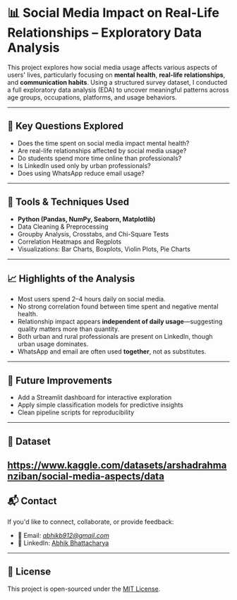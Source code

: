 # 📊 Social Media Impact on Real-Life Relationships – Exploratory Data Analysis

This project explores how social media usage affects various aspects of users' lives, particularly focusing on **mental health**, **real-life relationships**, and **communication habits**. Using a structured survey dataset, I conducted a full exploratory data analysis (EDA) to uncover meaningful patterns across age groups, occupations, platforms, and usage behaviors.

---

## 🧠 Key Questions Explored
- Does the time spent on social media impact mental health?
- Are real-life relationships affected by social media usage?
- Do students spend more time online than professionals?
- Is LinkedIn used only by urban professionals?
- Does using WhatsApp reduce email usage?

---

## 🧪 Tools & Techniques Used
- **Python (Pandas, NumPy, Seaborn, Matplotlib)**
- Data Cleaning & Preprocessing
- Groupby Analysis, Crosstabs, and Chi-Square Tests
- Correlation Heatmaps and Regplots
- Visualizations: Bar Charts, Boxplots, Violin Plots, Pie Charts

---

## 📈 Highlights of the Analysis
- Most users spend 2–4 hours daily on social media.
- No strong correlation found between time spent and negative mental health.
- Relationship impact appears **independent of daily usage**—suggesting quality matters more than quantity.
- Both urban and rural professionals are present on LinkedIn, though urban usage dominates.
- WhatsApp and email are often used **together**, not as substitutes.

---

## 📌 Future Improvements
- Add a Streamlit dashboard for interactive exploration
- Apply simple classification models for predictive insights
- Clean pipeline scripts for reproducibility

---

## 🔗 Dataset
https://www.kaggle.com/datasets/arshadrahmanziban/social-media-aspects/data
---

## 📬 Contact
If you'd like to connect, collaborate, or provide feedback:
- 📧 Email: *abhikb912@gmail.com*
- 💼 LinkedIn: [Abhik Bhattacharya](https://linkedin.com/in/abhikb1234)

---

## 📄 License
This project is open-sourced under the [MIT License](LICENSE).

